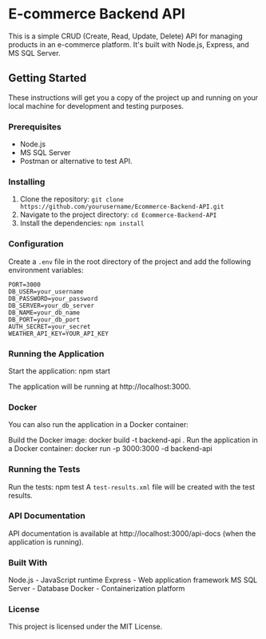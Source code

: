 # E-commerce Backend API

This is a simple CRUD (Create, Read, Update, Delete) API for managing products in an e-commerce platform. It's built with Node.js, Express, and MS SQL Server.

## Getting Started

These instructions will get you a copy of the project up and running on your local machine for development and testing purposes.

### Prerequisites

- Node.js
- MS SQL Server
- Postman or alternative to test API.

### Installing

1. Clone the repository: `git clone https://github.com/yourusername/Ecommerce-Backend-API.git`
2. Navigate to the project directory: `cd Ecommerce-Backend-API`
3. Install the dependencies: `npm install`

### Configuration

Create a `.env` file in the root directory of the project and add the following environment variables:

```env
PORT=3000
DB_USER=your_username
DB_PASSWORD=your_password
DB_SERVER=your_db_server
DB_NAME=your_db_name
DB_PORT=your_db_port
AUTH_SECRET=your_secret
WEATHER_API_KEY=YOUR_API_KEY
```

### Running the Application
Start the application: npm start

The application will be running at http://localhost:3000.

### Docker
You can also run the application in a Docker container:

Build the Docker image: docker build -t backend-api .
Run the application in a Docker container: docker run -p 3000:3000 -d backend-api

### Running the Tests
Run the tests: npm test
A `test-results.xml` file will be created with the test results.

### API Documentation
API documentation is available at http://localhost:3000/api-docs (when the application is running).

### Built With
Node.js - JavaScript runtime
Express - Web application framework
MS SQL Server - Database
Docker - Containerization platform

### License
This project is licensed under the MIT License.


